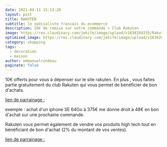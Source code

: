 ```yaml
---
date: 2021-04-11 15:13:28
layout: post
title: RAKUTEN
subtitle: le spécialiste francais du ecommerce
description: 10€ de remise sur votre commande + Club Rakuten
image: https://res.cloudinary.com/jekife/image/upload/v1636284335/Rakuten_x7lv1x.jpg
optimized_image: https://res.cloudinary.com/jekife/image/upload/v1636284335/Rakuten_x7lv1x.jpg
category: shopping
tags:
  - decoration
  - maison
author: emmanuelrondeau
paginate: false
---
```

10€ offerts pour vous à dépenser sur le site rakuten.
En plus , vous faites partie gratuitement du club Rakuten qui vous permet de bénéficier de bon d'achats.

 [lien de parrainage :](https://fr.shopping.rakuten.com/offre-parrainage-rakuten/14K1589)


exemple : achat d'un iphone SE 64Go à 375€ me donne droit à 48€ en bon d'achat sur une prochaine commande.


Rakuten vous permet également de vendre vos produits high tech tout en bénéficiant de bon d'achat (2% du montant de vos ventes).


 [lien de parrainage :](https://fr.shopping.rakuten.com/offre-parrainage-rakuten/14K1589)
